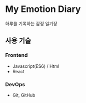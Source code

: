 ﻿# My Emotion Diary

하루를 기록하는 감정 일기장

## 사용 기술
### Frontend
- Javascript(ES6) / Html
- React
### DevOps
- Git, GitHub

